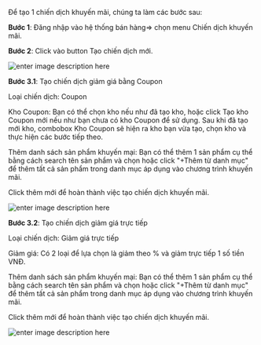 Để tạo 1 chiến dịch khuyến mãi, chúng ta làm các bước sau:

**Bước 1**: Đăng nhập vào hệ thống bán hàng=> chọn menu Chiến dịch khuyến mãi.

**Bước 2**: Click vào button Tạo chiến dịch mới.

![enter image description here](https://static8.muarecdn.com/original/muare/images/2020/01/13/5447334_themchiendich.png)

**Bước 3.1**: Tạo chiến dịch giảm giá bằng Coupon

Loại chiến dịch:  Coupon

Kho Coupon: Bạn có thể chọn kho nếu như đã tạo kho, hoặc click Tạo kho Coupon mới nếu như bạn chưa có kho Coupon để sử dụng. Sau khi đã tạo mới kho, combobox Kho Coupon sẽ hiện ra kho bạn vừa tạo, chọn kho và thực hiện các bước tiếp theo.

Thêm danh sách sản phẩm khuyến mại: Bạn có thể thêm 1 sản phẩm cụ thể bằng cách search tên sản phẩm và chọn hoặc click "+Thêm từ danh mục" để thêm tất cả sản phẩm trong danh mục áp dụng vào chương trình khuyến mãi.

Click thêm mới để hoàn thành việc tạo chiến dịch khuyến mãi.

![enter image description here](https://static8.muarecdn.com/original/muare/images/2020/01/13/5447336_chiendichcoupon.png)

**Bước 3.2**: Tạo chiến dịch giảm giá trực tiếp

Loại chiến dịch: Giảm giá trực tiếp

Giảm giá: Có 2 loại để lựa chọn là giảm theo % và giảm trực tiếp 1 số tiền VNĐ.

Thêm danh sách sản phẩm khuyến mại: Bạn có thể thêm 1 sản phẩm cụ thể bằng cách search tên sản phẩm và chọn hoặc click "+Thêm từ danh mục" để thêm tất cả sản phẩm trong danh mục áp dụng vào chương trình khuyến mãi.

Click thêm mới để hoàn thành việc tạo chiến dịch khuyến mãi.

![enter image description here](https://static8.muarecdn.com/original/muare/images/2020/01/13/5447337_chiendichgiamtructiep.png)